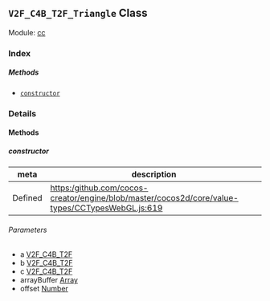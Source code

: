 ## `V2F_C4B_T2F_Triangle` Class



Module: [cc](../modules/cc.md)






### Index



##### Methods

  - [`constructor`](#constructor) 



### Details




<!-- Method Block -->
#### Methods


##### constructor



| meta | description |
|------|-------------|
| Defined | [https:/github.com/cocos-creator/engine/blob/master/cocos2d/core/value-types/CCTypesWebGL.js:619](https:/github.com/cocos-creator/engine/blob/master/cocos2d/core/value-types/CCTypesWebGL.js#L619) |

###### Parameters
- a <a href="../classes/V2F_C4B_T2F.html" class="crosslink">V2F_C4B_T2F</a> 
- b <a href="../classes/V2F_C4B_T2F.html" class="crosslink">V2F_C4B_T2F</a> 
- c <a href="../classes/V2F_C4B_T2F.html" class="crosslink">V2F_C4B_T2F</a> 
- arrayBuffer <a href="https://developer.mozilla.org/en/JavaScript/Reference/Global_Objects/Array" class="crosslink external" target="_blank">Array</a> 
- offset <a href="https://developer.mozilla.org/en/JavaScript/Reference/Global_Objects/Number" class="crosslink external" target="_blank">Number</a> 



